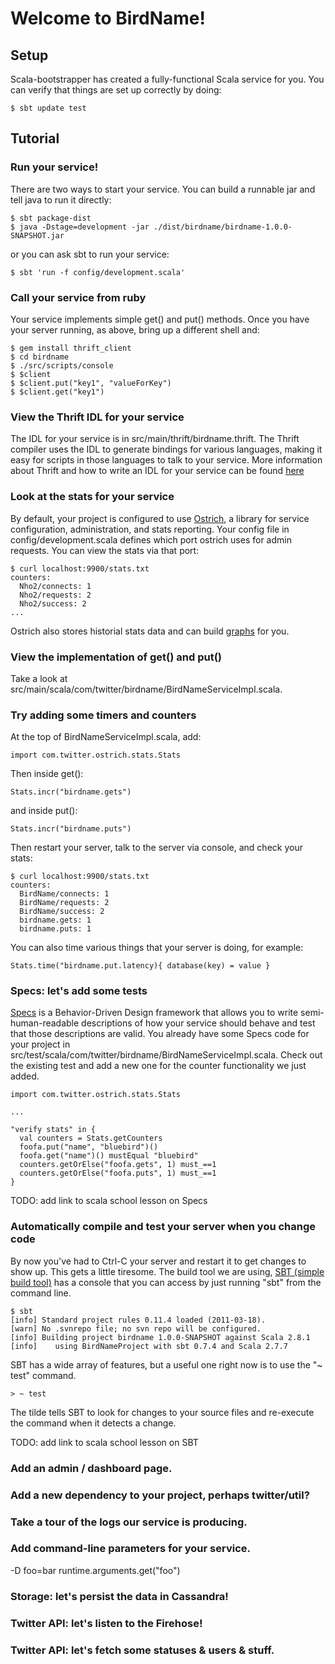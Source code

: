 # Welcome to BirdName!

## Setup

Scala-bootstrapper has created a fully-functional Scala service for
you.  You can verify that things are set up correctly by doing:

    $ sbt update test

## Tutorial

### Run your service!

There are two ways to start your service.  You can build a runnable
jar and tell java to run it directly:

    $ sbt package-dist
    $ java -Dstage=development -jar ./dist/birdname/birdname-1.0.0-SNAPSHOT.jar

or you can ask sbt to run your service:

    $ sbt 'run -f config/development.scala'

### Call your service from ruby

Your service implements simple get() and put() methods.  Once you have
your server running, as above, bring up a different shell and:

    $ gem install thrift_client
    $ cd birdname
    $ ./src/scripts/console
    $ $client
    $ $client.put("key1", "valueForKey")
    $ $client.get("key1")

### View the Thrift IDL for your service

The IDL for your service is in src/main/thrift/birdname.thrift.  The
Thrift compiler uses the IDL to generate bindings for various
languages, making it easy for scripts in those languages to talk to
your service.  More information about Thrift and how to write an IDL
for your service can be found [here](http://wiki.apache.org/thrift/Tutorial)

### Look at the stats for your service

By default, your project is configured to use
[Ostrich](https://github.com/twitter/ostrich), a library for service
configuration, administration, and stats reporting.  Your config file
in config/development.scala defines which port ostrich uses for admin
requests.  You can view the stats via that port:

    $ curl localhost:9900/stats.txt
    counters:
      Nho2/connects: 1
      Nho2/requests: 2
      Nho2/success: 2
    ...

Ostrich also stores historial stats data and can build
[graphs](http://localhost:9900/graph/) for you.

### View the implementation of get() and put()

Take a look at src/main/scala/com/twitter/birdname/BirdNameServiceImpl.scala.

### Try adding some timers and counters

At the top of BirdNameServiceImpl.scala, add:

    import com.twitter.ostrich.stats.Stats

Then inside get():

    Stats.incr("birdname.gets")

and inside put():

    Stats.incr("birdname.puts")

Then restart your server, talk to the server via console, and check
your stats:

    $ curl localhost:9900/stats.txt
    counters:
      BirdName/connects: 1
      BirdName/requests: 2
      BirdName/success: 2
      birdname.gets: 1
      birdname.puts: 1

You can also time various things that your server is doing, for
example:

    Stats.time("birdname.put.latency){ database(key) = value }

### Specs: let's add some tests

[Specs](http://code.google.com/p/specs/) is a Behavior-Driven Design
framework that allows you to write semi-human-readable descriptions of
how your service should behave and test that those descriptions are
valid.  You already have some Specs code for your project in
src/test/scala/com/twitter/birdname/BirdNameServiceImpl.scala.  Check
out the existing test and add a new one for the counter functionality
we just added.

    import com.twitter.ostrich.stats.Stats

    ...

    "verify stats" in {
      val counters = Stats.getCounters
      foofa.put("name", "bluebird")()
      foofa.get("name")() mustEqual "bluebird"
      counters.getOrElse("foofa.gets", 1) must_==1
      counters.getOrElse("foofa.puts", 1) must_==1
    }

TODO: add link to scala school lesson on Specs

### Automatically compile and test your server when you change code

By now you've had to Ctrl-C your server and restart it to get changes
to show up.  This gets a little tiresome.  The build tool we are
using,
[SBT (simple build tool)](http://code.google.com/p/simple-build-tool/)
has a console that you can access by just running "sbt" from the
command line.

    $ sbt
    [info] Standard project rules 0.11.4 loaded (2011-03-18).
    [warn] No .svnrepo file; no svn repo will be configured.
    [info] Building project birdname 1.0.0-SNAPSHOT against Scala 2.8.1
    [info]    using BirdNameProject with sbt 0.7.4 and Scala 2.7.7

SBT has a wide array of features, but a useful one right now is to
use the "~ test" command.

    > ~ test

The tilde tells SBT to look for changes to your source files and
re-execute the command when it detects a change.

TODO: add link to scala school lesson on SBT

### Add an admin / dashboard page.

### Add a new dependency to your project, perhaps twitter/util?

### Take a tour of the logs our service is producing.

### Add command-line parameters for your service.
-D foo=bar
runtime.arguments.get("foo")

### Storage: let's persist the data in Cassandra!

### Twitter API: let's listen to the Firehose!

### Twitter API: let's fetch some statuses & users & stuff.
